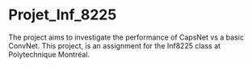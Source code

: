 # Projet_Inf_8225
The project aims to investigate the performance of CapsNet vs a basic ConvNet.
This project, is an assignment for the Inf8225 class at Polytechnique Montréal.   
